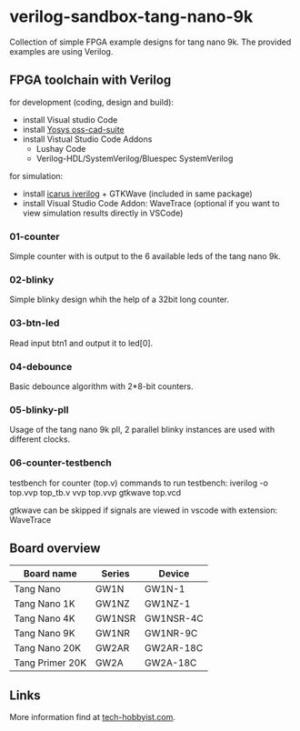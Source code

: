 # verilog-sandbox-tang-nano-9k

Collection of simple FPGA example designs for tang nano 9k.
The provided examples are using Verilog.


## FPGA toolchain with Verilog
for development (coding, design and build):
- install Visual studio Code
- install [Yosys oss-cad-suite](https://github.com/YosysHQ/oss-cad-suite-build)
- install Vistual Studio Code Addons
    - Lushay Code
    - Verilog-HDL/SystemVerilog/Bluespec SystemVerilog

for simulation:
- install [icarus iverilog](https://bleyer.org/icarus/) + GTKWave (included in same package)
- install Visual Studio Code Addon: WaveTrace (optional if you want to view simulation results directly in VSCode)


### 01-counter
Simple counter with is output to the 6 available leds of the tang nano 9k.

### 02-blinky
Simple blinky design whih the help of a 32bit long counter.

### 03-btn-led
Read input btn1 and output it to led[0].

### 04-debounce
Basic debounce algorithm with 2*8-bit counters.

### 05-blinky-pll
Usage of the tang nano 9k pll, 2 parallel blinky instances are used with different clocks.

### 06-counter-testbench
testbench for counter (top.v)
commands to run testbench:
    iverilog -o top.vvp top_tb.v 
    vvp top.vvp
    gtkwave top.vcd 

gtkwave can be skipped if signals are viewed in vscode with extension: WaveTrace

## Board overview 

|Board name		|Series	|Device		|
|---------------|-------|-----------|
|Tang Nano		|GW1N	|GW1N-1		|
|Tang Nano 1K	|GW1NZ	|GW1NZ-1	|
|Tang Nano 4K	|GW1NSR	|GW1NSR-4C	|
|Tang Nano 9K	|GW1NR	|GW1NR-9C	|
|Tang Nano 20K	|GW2AR	|GW2AR-18C	|
|Tang Primer 20K|GW2A	|GW2A-18C	|

## Links
More information find at [tech-hobbyist.com](https://www.tech-hobbyist.com/).